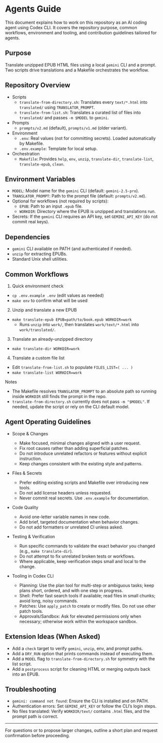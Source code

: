 # Agents Guide

This document explains how to work on this repository as an AI coding agent using Codex CLI. It covers the repository purpose, common workflows, environment and tooling, and contribution guidelines tailored for agents.

## Purpose

Translate unzipped EPUB HTML files using a local `gemini` CLI and a prompt. Two scripts drive translations and a Makefile orchestrates the workflow.

## Repository Overview

- Scripts
  - `translate-from-directory.sh`: Translates every `text/*.html` into `translated/` using `TRANSLATOR_PROMPT`.
  - `translate-from-list.sh`: Translates a curated list of files into `translated/` and passes `-m $MODEL` to `gemini`.
- Prompts
  - `prompts/v2.md` (default), `prompts/v1.md` (older variant).
- Environment
  - `.env`: Real values (not for committing secrets). Loaded automatically by Makefile.
  - `.env.example`: Template for local setup.
- Orchestration
  - `Makefile`: Provides `help`, `env`, `unzip`, `translate-dir`, `translate-list`, `translate-epub`, `clean`.

## Environment Variables

- `MODEL`: Model name for the `gemini` CLI (default: `gemini-2.5-pro`).
- `TRANSLATOR_PROMPT`: Path to the prompt file (default: `prompts/v2.md`).
- Optional for workflows (not required by scripts):
  - `EPUB`: Path to an input `.epub` file.
  - `WORKDIR`: Directory where the EPUB is unzipped and translations run.
- Secrets: If the `gemini` CLI requires an API key, set `GEMINI_API_KEY` (do not commit real keys).

## Dependencies

- `gemini` CLI available on PATH (and authenticated if needed).
- `unzip` for extracting EPUBs.
- Standard Unix shell utilities.

## Common Workflows

1) Quick environment check
- `cp .env.example .env` (edit values as needed)
- `make env` to confirm what will be used

2) Unzip and translate a new EPUB
- `make translate-epub EPUB=path/to/book.epub WORKDIR=work`
  - Runs `unzip` into `work/`, then translates `work/text/*.html` into `work/translated/`.

3) Translate an already-unzipped directory
- `make translate-dir WORKDIR=work`

4) Translate a custom file list
- Edit `translate-from-list.sh` to populate `FILES_LIST=( ... )`
- `make translate-list WORKDIR=work`

Notes
- The Makefile resolves `TRANSLATOR_PROMPT` to an absolute path so running inside `WORKDIR` still finds the prompt in the repo.
- `translate-from-directory.sh` currently does not pass `-m "$MODEL"`. If needed, update the script or rely on the CLI default model.

## Agent Operating Guidelines

- Scope & Changes
  - Make focused, minimal changes aligned with a user request.
  - Fix root causes rather than adding superficial patches.
  - Do not introduce unrelated refactors or features without explicit instruction.
  - Keep changes consistent with the existing style and patterns.

- Files & Secrets
  - Prefer editing existing scripts and Makefile over introducing new tools.
  - Do not add license headers unless requested.
  - Never commit real secrets. Use `.env.example` for documentation.

- Code Quality
  - Avoid one-letter variable names in new code.
  - Add brief, targeted documentation when behavior changes.
  - Do not add formatters or unrelated CI unless asked.

- Testing & Verification
  - Run specific commands to validate the exact behavior you changed (e.g., `make translate-dir`).
  - Do not attempt to fix unrelated broken tests or workflows.
  - Where applicable, keep verification steps small and local to the change.

- Tooling in Codex CLI
  - Planning: Use the plan tool for multi-step or ambiguous tasks; keep plans short, ordered, and with one step in progress.
  - Shell: Prefer fast search tools if available; read files in small chunks; avoid long, noisy commands.
  - Patches: Use `apply_patch` to create or modify files. Do not use other patch tools.
  - Approvals/Sandbox: Ask for elevated permissions only when necessary; otherwise work within the workspace sandbox.

## Extension Ideas (When Asked)

- Add a `check` target to verify `gemini`, `unzip`, env, and prompt paths.
- Add a `DRY_RUN` option that prints commands instead of executing them.
- Add a `MODEL` flag to `translate-from-directory.sh` for symmetry with the list script.
- Add a `postprocess` script for cleaning HTML or merging outputs back into an EPUB.

## Troubleshooting

- `gemini: command not found`: Ensure the CLI is installed and on PATH.
- Authentication errors: Set `GEMINI_API_KEY` or follow the CLI’s login steps.
- No files translated: Verify `WORKDIR/text/` contains `.html` files, and the prompt path is correct.

---

For questions or to propose larger changes, outline a short plan and request confirmation before proceeding.

